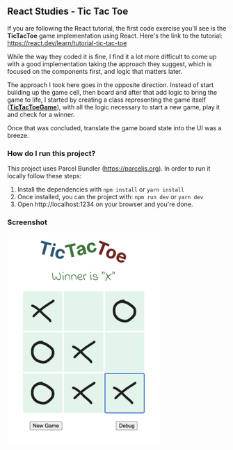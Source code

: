 ## React Studies - Tic Tac Toe
If you are following the React tutorial, the first code exercise you'll see is the **TicTacToe** game implementation using React. Here's the link to the tutorial: https://react.dev/learn/tutorial-tic-tac-toe

While the way they coded it is fine, I find it a lot more difficult to come up with a good implementation taking the approach they suggest, which is focused on the components first, and logic that matters later.

The approach I took here goes in the opposite direction. Instead of start building up the game cell, then board and after that add logic to bring the game to life, I started by creating a class representing the game itself (**[TicTacToeGame](https://github.com/ismaels/react-studies/blob/main/tic-tac-toe.js#L55)**), with all the logic necessary to start a new game, play it and check for a winner.

Once that was concluded, translate the game board state into the UI was a breeze.

### How do I run this project?
This project uses Parcel Bundler (https://parceljs.org). In order to run it locally follow these steps:
1. Install the dependencies with `npm install` or `yarn install`
2. Once installed, you can the project with: `npm run dev` or `yarn dev`
3. Open http://localhost:1234 on your browser and you're done.

### Screenshot
<img src="docs/screenshot.png" width="70%">